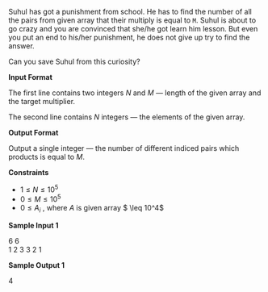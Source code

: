 Suhul has got a punishment from school. He has to find the number of all the pairs from given array that their multiply is equal to `M`. Suhul is about to go crazy and you are convinced that she/he got learn him lesson. But even you put an end to his/her punishment, he does not give up try to find the answer.

Can you save Suhul from this curiosity?

**Input Format**

The first line contains two integers $N$ and $M$ — length of the given array and the target multiplier.

The second line contains $N$ integers — the elements of the given array.

**Output Format**

Output a single integer — the number of different indiced pairs which products is equal to $M$.

**Constraints**

- $1 \leq N \leq 10^5$
- $0 \leq M \leq 10^5$
- $0 \leq A_i$ , where $A$ is given array $ \leq 10^4$

**Sample Input 1**

6 6  
1 2 3 3 2 1

**Sample Output 1**

4
